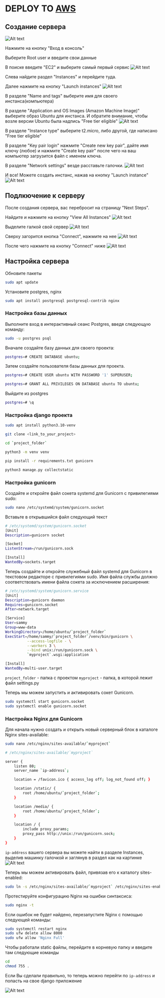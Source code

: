 # DEPLOY TO [AWS](https://aws.amazon.com/)


## Создание сервера

![Alt text](images/image-1.png)

Нажмите на кнопку "Вход в консоль"

Выберите Root user и введите свои данные

В поиске введите "ЕС2" и выберите самый первый сервис
![Alt text](images/image.png)

Слева найдите раздел "Instances" и перейдите туда.

Далее нажмите на кнопку "Launch instances"
![Alt text](images/image-2.png)

В разделе "Name and tags" выберите имя для своего инстанса(компьютера)

В разделе "Application and OS Images (Amazon Machine Image)" выберите образ Ubuntu для инстанса. И обратите внимание, чтобы возле версии Ubuntu была надпись "Free tier eligible"
![Alt text](images/image-3.png)

В разделе "Instance type" выберите t2.micro, либо другой, где написано "Free tier eligible"

В разделе "Key pair login" нажмите "Create new key pair", дайте имя ключу (любое) и нажмите "Create key pair" после чего на ваш компьютер загрузится файл с именем ключа. 

В разделе "Network settings" везде расставьте галочки.
![Alt text](images/image-4.png)

И все! Можете создать инстанс, нажав на кнопку "Launch instance"
![Alt text](images/image-5.png)


## Подлкючение к серверу

После создания сервера, вас перебросит на страницу "Next Steps".

Найдите и нажмите на кнопку "View All Instances"
![Alt text](images/image-6.png)

Выделите галкой свой сервер
![Alt text](images/image-7.png)


Сверху загорится кнопка "Connect", нажмите на нее
![Alt text](images/image-8.png)

После чего нажмите на кнопку "Connect" ниже
![Alt text](images/image-9.png)

## Настройка сервера

Обновите пакеты

```bash
sudo apt update
```

Установите postgres, nginx

```bash
sudo apt install postgresql postgresql-contrib nginx
```

### Настройка базы данных

Выполните вход в интерактивный сеанс Postgres, введя следующую команду:

```bash
sudo -u postgres psql
```

Вначале создайте базу данных для своего проекта:

```bash
postgres=# CREATE DATABASE ubuntu;
```

Затем создайте пользователя базы данных для проекта.

```bash
postgres=# CREATE USER ubuntu WITH PASSWORD '1' SUPERUSER;
```

```bash
postgres=# GRANT ALL PRIVILEGES ON DATABASE ubuntu TO ubuntu;
```

Выйдите из postgres

```bash
postgres=# \q
```

### Настройка django проекта

```bash
sudo apt install python3.10-venv
```

```bash
git clone <link_to_your_project>
```

```bash
cd `project_folder`

python3 -m venv venv

pip install -r requirements.txt gunicorn

python3 manage.py collectstatic
```

### Настройка gunicorn

Создайте и откройте файл сокета systemd для Gunicorn с привилегиями sudo:

```bash
sudo nano /etc/systemd/system/gunicorn.socket
```

Вставьте в открывшийся файл следующий текст

```bash
# /etc/systemd/system/gunicorn.socket
[Unit]
Description=gunicorn socket

[Socket]
ListenStream=/run/gunicorn.sock

[Install]
WantedBy=sockets.target
```

Теперь создайте и откройте служебный файл systemd для Gunicorn в текстовом редакторе с привилегиями sudo. Имя файла службы должно соответствовать имени файла сокета за исключением расширения:

```bash
# /etc/systemd/system/gunicorn.service
[Unit]
Description=gunicorn daemon
Requires=gunicorn.socket
After=network.target

[Service]
User=sammy
Group=www-data
WorkingDirectory=/home/ubuntu/`project_folder`
ExecStart=/home/sammy/`project_folder`/venv/bin/gunicorn \
          --access-logfile - \
          --workers 3 \
          --bind unix:/run/gunicorn.sock \
          `myproject`.wsgi:application

[Install]
WantedBy=multi-user.target
```

`project_folder` - папка с проектом
`myproject` - папка, в которой лежит файл settings.py


Теперь мы можем запустить и активировать сокет Gunicorn.

```bash
sudo systemctl start gunicorn.socket
sudo systemctl enable gunicorn.socket
```


### Настройка Nginx для Gunicorn

Для начала нужно создать и открыть новый серверный блок в каталоге Nginx sites-available:

```bash
sudo nano /etc/nginx/sites-available/`myproject`
```

```bash
# /etc/nginx/sites-available/`myproject`

server {
    listen 80;
    server_name `ip-address`;

    location = /favicon.ico { access_log off; log_not_found off; }

    location /static/ {
        root /home/ubuntu/`project_folder`;
    }

    location /media/ {
        root /home/ubuntu/`project_folder`;
    }

    location / {
        include proxy_params;
        proxy_pass http://unix:/run/gunicorn.sock;
    }
}
```

``ip-address`` вашего сервера вы можете найти в разделе Instances, выделив машинку галочкой и заглянув в раздел как на картинке
![Alt text](images/ip_address.png)

Теперь мы можем активировать файл, привязав его к каталогу sites-enabled:

```bash
sudo ln -s /etc/nginx/sites-available/`myproject` /etc/nginx/sites-enabled
```

Протестируйте конфигурацию Nginx на ошибки синтаксиса:

```bash
sudo nginx -t
```

Если ошибок не будет найдено, перезапустите Nginx с помощью следующей команды:

```bash
sudo systemctl restart nginx
sudo ufw delete allow 8000
sudo ufw allow 'Nginx Full'
```

Чтобы работали static файлы, перейдите в корневую папку и введите там следующие команды

```bash
cd
chmod 755 .
```

Если Вы сделали правильно, то теперь можно перейти по `ip-address` и попасть на свое django приложение

![Alt text](images/your-ip-address.png)
